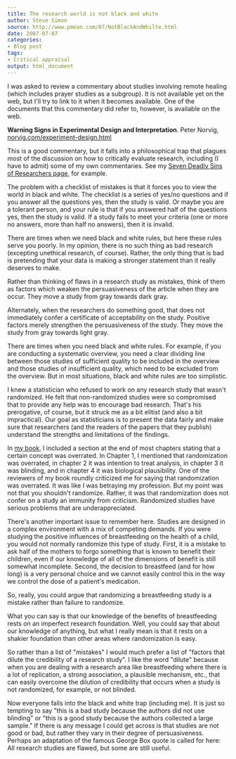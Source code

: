 ```yaml
---
title: The research world is not black and white
author: Steve Simon
source: http://www.pmean.com/07/NotBlackAndWhilte.html
date: 2007-07-07
categories:
- Blog post
tags:
- Critical appraisal
output: html_document
---
```

I was asked to review a commentary about studies involving remote
healing (which includes prayer studies as a subgroup). It is not
available yet on the web, but I'll try to link to it when it becomes
available. One of the documents that this commentary did refer to,
however, is available on the web.

**Warning Signs in Experimental Design and Interpretation**. Peter
Norvig,
[norvig.com/experiment-design.html](http://norvig.com/experiment-design.html)

This is a good commentary, but it falls into a philosophical trap that
plagues most of the discussion on how to critically evaluate research,
including (I have to admit) some of my own commentaries. See my [Seven
Deadly Sins of Researchers page](SevenSins.html), for example.

The problem with a checklist of mistakes is that it forces you to view
the world in black and white. The checklist is a series of yes/no
questions and if you answer all the questions yes, then the study is
valid. Or maybe you are a tolerant person, and your rule is that if you
answered half of the questions yes, then the study is valid. If a study
fails to meet your criteria (one or more no answers, more than half no
answers), then it is invalid.

There are times when we need black and white rules, but here these rules
serve you poorly. In my opinion, there is no such thing as bad research
(excepting unethical research, of course). Rather, the only thing that
is bad is pretending that your data is making a stronger statement than
it really deserves to make.

Rather than thinking of flaws in a research study as mistakes, think of
them as factors which weaken the persuasiveness of the article when they
are occur. They move a study from gray towards dark gray.

Alternately, when the researchers do something good, that does not
immediately confer a certificate of acceptability on the study. Positive
factors merely strengthen the persuasiveness of the study. They move the
study from gray towards light gray.

There are times when you need black and white rules. For example, if you
are conducting a systematic overview, you need a clear dividing line
between those studies of sufficient quality to be included in the
overview and those studies of insufficient quality, which need to be
excluded from the overview. But in most situations, black and white
rules are too simplistic.

I knew a statistician who refused to work on any research study that
wasn't randomized. He felt that non-randomized studies were so
compromised that to provide any help was to encourage bad research.
That's his prerogative, of course, but it struck me as a bit elitist
(and also a bit impractical). Our goal as statisticians is to present
the data fairly and make sure that researchers (and the readers of the
papers that they publish) understand the strengths and limitations of
the findings.

In [my book](../evidence.asp), I included a section at the end of most
chapters stating that a certain concept was overrated. In Chapter 1, I
mentioned that randomization was overrated, in chapter 2 it was
intention to treat analysis, in chapter 3 it was blinding, and in
chapter 4 it was biological plausibility. One of the reviewers of my
book roundly criticized me for saying that randomization was overrated.
It was like I was betraying my profession. But my point was not that you
shouldn't randomize. Rather, it was that randomization does not confer
on a study an immunity from criticism. Randomized studies have serious
problems that are underappreciated.

There's another important issue to remember here. Studies are designed
in a complex environment with a mix of competing demands. If you were
studying the positive influences of breastfeeding on the health of a
child, you would not normally randomize this type of study. First, it is
a mistake to ask half of the mothers to forgo something that is known to
benefit their children, even if our knowledge of all of the dimensions
of benefit is still somewhat incomplete. Second, the decision to
breastfeed (and for how long) is a very personal choice and we cannot
easily control this in the way we control the dose of a patient's
medication.

So, really, you could argue that randomizing a breastfeeding study is a
mistake rather than failure to randomize.

What you can say is that our knowledge of the benefits of breastfeeding
rests on an imperfect research foundation. Well, you could say that
about our knowledge of anything, but what I really mean is that it rests
on a shakier foundation than other areas where randomization is easy.

So rather than a list of "mistakes" I would much prefer a list of
"factors that dilute the credibility of a research study". I like the
word "dilute" because when you are dealing with a research area like
breastfeeding where there is a lot of replication, a strong association,
a plausible mechanism, etc., that can easily overcome the dilution of
credibility that occurs when a study is not randomized, for example, or
not blinded.

Now everyone falls into the black and white trap (including me). It is
just so tempting to say "this is a bad study because the authors did
not use blinding" or "this is a good study because the authors
collected a large sample." If there is any message I could get across
is that studies are not good or bad, but rather they vary in their
degree of persuasiveness. Perhaps an adaptation of the famous George Box
quote is called for here: All research studies are flawed, but some are
still useful.
